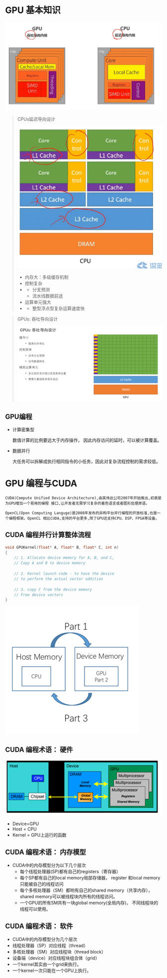 # GPU 基本知识

![image-20230317193658604](images/image-20230317193658604.png)



> CPUs延迟导向设计
>
> ![image-20230317194121493](images/image-20230317194121493.png)
>
> - 内存大：多级缓存机制
> - 控制复杂
> - - 分支预测
>   - 流水线数据前送
> - 运算单元强大
> - - 整型浮点型复杂运算速度快



> GPUs: 吞吐导向设计
>
> ![image-20230317194714797](images/image-20230317194714797.png)



## GPU编程

- 计算密集型

  数值计算的比例要远大于内存操作， 因此内存访问的延时，可以被计算覆盖。

- 数据并行

  大任务可以拆解成执行相同指令的小任务，因此对复杂流程控制的需求较低。



# GPU 编程与CUDA

`CUDA(Compute Unified Device Architecture),由英伟达公司2007年开始推出,初衷是为GPU增加一个易用的编程
接口,让开发者无需学习复杂的着色语言或者图形处理原语。`



`OpenCL(Open Computing Languge)是2008年发布的异构平台并行编程的开放标准,也是一个编程框架。OpenCL
相比CUDA,支持的平台更多,除了GPU还支持CPU、DSP、FPGA等设备。`



##  CUDA 编程并行计算整体流程

```c++
void GPUKernel(float* A, float* B, float* C, int n)
{
    // 1. Allocate device memory for A, B, and C, 
    // Copy A and B to device memory
    
    // 2. Kernel launch code - to have the device
    // to perform the actual vector addition
    
    // 3. copy C from the device memory 
    // Free device vectors
}
```

![image-20230317200008958](images/image-20230317200008958.png)

## CUDA 编程术语： 硬件

![image-20230317200136485](images/image-20230317200136485.png)

- Device=GPU
- Host = CPU
- Kernel = GPU上运行的函数

## CUDA 编程术语： 内存模型

- CUDA中的内存模型分为以下几个层次
  - 每个线程处理器(SP)都有自己的registers（寄存器）
  - 每个SP都有自己的local memory局部存储器， register 和local memory 只能被自己的线程访问
  - 每个多核处理器（SM）都哟有自己的shared memory（共享内存），shared memory可以被线程块内所有的线程访问。
  - 一个GPU的所有SM共有一块global memory(全局内存)， 不同线程块的线程可以使用。

## CUDA 编程术语： 软件

-  CUDA中的内存模型分为几个层次
  - 线程处理器（SP）对应线程（thread）
  - 多核处理器（SM）对应线程块（thread block）
  - 设备端（device）对应线程块组合体（grid）
- 一个kernel其实由一个grid来执行。
- 一个kernel一次只能在一个GPU上执行。



